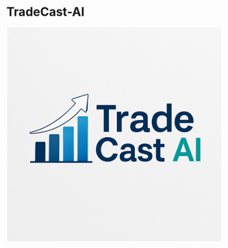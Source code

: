 # TradeCast-AI

<p align="center">
  <img src="https://raw.githubusercontent.com/VedicGoyal/TradeCast-AI/main/icon/tradecast.png" width="500" alt="TradeCast AI Logo"/>
</p>
